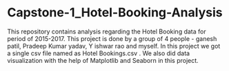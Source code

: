 # Capstone-1_Hotel-Booking-Analysis
This repository contains analysis regarding the Hotel Booking data for period of 2015-2017. This project is done by a group of 4 people - ganesh patil, Pradeep Kumar yadav, Y ishwar rao and myself. In this project we got a single csv file named as Hotel Bookings.csv . We also did data visualization with the help of Matplotlib and Seaborn in this project.

